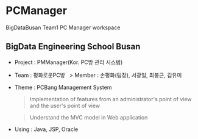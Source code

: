 # PCManager
  BigDataBusan Team1 PC Manager workspace
  
## BigData Engineering School Busan

 - Project : PMManager(Kor. PC방 관리 시스템)

 - Team : 평화로운PC방
   > Member : 손평화(팀장), 서광일, 최봉근, 김유미

 - Theme : PCBang Management System
 
   > Implementation of features from an administrator's point of view and the user's point of view
   
   > Understand the MVC model in Web application

 - Using : Java, JSP, Oracle
